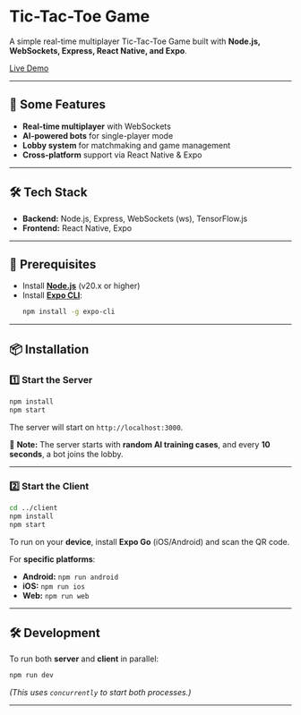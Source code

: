 # Tic-Tac-Toe Game

A simple real-time multiplayer Tic-Tac-Toe Game built with **Node.js, WebSockets, Express, React Native, and Expo**.

[Live Demo](https://tic-tac-toe.clu.by/)

---

## 🚀 Some Features

- **Real-time multiplayer** with WebSockets
- **AI-powered bots** for single-player mode
- **Lobby system** for matchmaking and game management
- **Cross-platform** support via React Native & Expo

---

## 🛠 Tech Stack

- **Backend:** Node.js, Express, WebSockets (ws), TensorFlow.js
- **Frontend:** React Native, Expo

---

## 📌 Prerequisites

- Install **[Node.js](https://nodejs.org/)** (v20.x or higher)
- Install **[Expo CLI](https://docs.expo.dev/get-started/installation/)**:
  ```sh
  npm install -g expo-cli
  ```

---

## 📦 Installation

### 1️⃣ Start the **Server**

```sh
npm install
npm start
```

The server will start on `http://localhost:3000`.

📌 **Note:** The server starts with **random AI training cases**, and every **10 seconds**, a bot joins the lobby.

---

### 2️⃣ Start the **Client**

```sh
cd ../client
npm install
npm start
```

To run on your **device**, install **Expo Go** (iOS/Android) and scan the QR code.

For **specific platforms**:

- **Android:** `npm run android`
- **iOS:** `npm run ios`
- **Web:** `npm run web`

---

## 🛠 Development

To run both **server** and **client** in parallel:

```sh
npm run dev
```

_(This uses `concurrently` to start both processes.)_

---